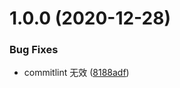 # 1.0.0 (2020-12-28)

### Bug Fixes

- commitlint 无效 ([8188adf](https://github.com/qq491476277/cli/commit/8188adf6856c3237a5b8b33d288a83efa4ef659a))
